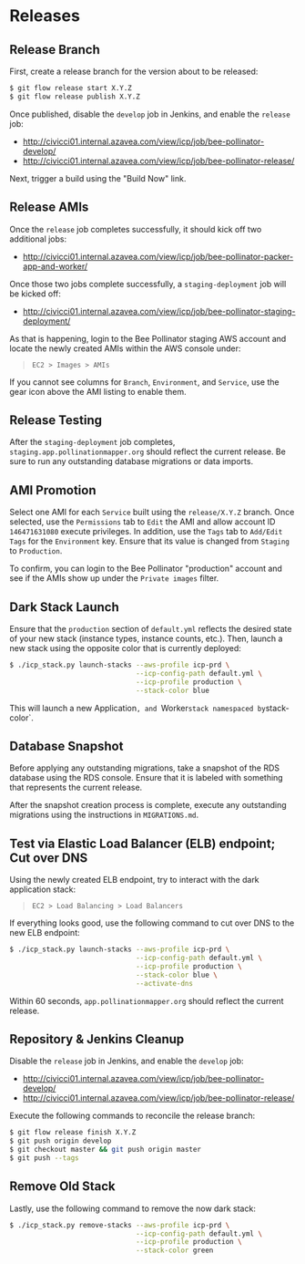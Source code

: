 # Releases

## Release Branch

First, create a release branch for the version about to be released:

```bash
$ git flow release start X.Y.Z
$ git flow release publish X.Y.Z
```

Once published, disable the `develop` job in Jenkins, and enable the `release` job:

- http://civicci01.internal.azavea.com/view/icp/job/bee-pollinator-develop/
- http://civicci01.internal.azavea.com/view/icp/job/bee-pollinator-release/

Next, trigger a build using the "Build Now" link.

## Release AMIs

Once the `release` job completes successfully, it should kick off two additional jobs:

- http://civicci01.internal.azavea.com/view/icp/job/bee-pollinator-packer-app-and-worker/

Once those two jobs complete successfully, a `staging-deployment` job will be kicked off:

- http://civicci01.internal.azavea.com/view/icp/job/bee-pollinator-staging-deployment/

As that is happening, login to the Bee Pollinator staging AWS account and locate the newly created AMIs within the AWS console under:

> `EC2 > Images > AMIs`

If you cannot see columns for `Branch`, `Environment`, and `Service`, use the gear icon above the AMI listing to enable them.

## Release Testing

After the `staging-deployment` job completes, `staging.app.pollinationmapper.org` should reflect the current release. Be sure to run any outstanding database migrations or data imports.

## AMI Promotion

Select one AMI for each `Service` built using the `release/X.Y.Z` branch. Once selected, use the `Permissions` tab to `Edit` the AMI and allow account ID `146471631080` execute privileges. In addition, use the `Tags` tab to `Add/Edit Tags` for the `Environment` key. Ensure that its value is changed from `Staging` to `Production`.

To confirm, you can login to the Bee Pollinator "production" account and see if the AMIs show up under the `Private images` filter.

## Dark Stack Launch

Ensure that the `production` section of `default.yml` reflects the desired state of your new stack (instance types, instance counts, etc.). Then, launch a new stack using the opposite color that is currently deployed:

```bash
$ ./icp_stack.py launch-stacks --aws-profile icp-prd \
                               --icp-config-path default.yml \
                               --icp-profile production \
                               --stack-color blue
```

This will launch a new Application`, and `Worker` stack namespaced by `stack-color`.

## Database Snapshot

Before applying any outstanding migrations, take a snapshot of the RDS database using the RDS console. Ensure that it is labeled with something that represents the current release.

After the snapshot creation process is complete, execute any outstanding migrations using the instructions in `MIGRATIONS.md`.

## Test via Elastic Load Balancer (ELB) endpoint; Cut over DNS

Using the newly created ELB endpoint, try to interact with the dark application stack:

> `EC2 > Load Balancing > Load Balancers`

If everything looks good, use the following command to cut over DNS to the new ELB endpoint:

```bash
$ ./icp_stack.py launch-stacks --aws-profile icp-prd \
                               --icp-config-path default.yml \
                               --icp-profile production \
                               --stack-color blue \
                               --activate-dns
```

Within 60 seconds, `app.pollinationmapper.org` should reflect the current release.

## Repository & Jenkins Cleanup

Disable the `release` job in Jenkins, and enable the `develop` job:

- http://civicci01.internal.azavea.com/view/icp/job/bee-pollinator-develop/
- http://civicci01.internal.azavea.com/view/icp/job/bee-pollinator-release/

Execute the following commands to reconcile the release branch:

```bash
$ git flow release finish X.Y.Z
$ git push origin develop
$ git checkout master && git push origin master
$ git push --tags
```

## Remove Old Stack

Lastly, use the following command to remove the now dark stack:

```bash
$ ./icp_stack.py remove-stacks --aws-profile icp-prd \
                               --icp-config-path default.yml \
                               --icp-profile production \
                               --stack-color green
```
